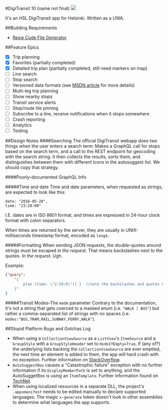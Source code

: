 #DigiTransit 10 (name not final)
<img src=https://mcalistern.visualstudio.com/_apis/public/build/definitions/b45d5b7f-8cbd-4cba-8b35-c9414b788af4/1/badge/>

It's an HSL DigiTransit app for Helsinki. Written as a UWA.

##Building
Requirements
* [Resw Code File Generator](https://reswcodegen.codeplex.com/)

##Feature Epics
- [x] Trip planning
- [x] Favorites (partially completed)
- [x] Detailed trip plan (partially completed, still need markers on map)
- [ ] Line search
- [ ] Stop search
- [ ] Versioned data formats (see [MSDN article](https://msdn.microsoft.com/en-us/windows/uwp/app-settings/store-and-retrieve-app-data) for more details)
- [ ] Multi-leg trip planning
- [ ] Show nearby stops
- [ ] Transit service alerts
- [ ] Stop/route tile pinning
- [ ] Subscribe to a line, receive notifications when it stops somewhere
- [ ] Crash reporting
- [ ] Analytics
- [ ] Testing

##Design Notes
####Searching
The official DigiTransit webapp does two things when the user enters a search term: Makes a GraphQL call for stops based on the search term, and a call to the REST endpoint for geocoding with the search string. It then collects the results, sorts them, and distinguishes between them with different icons in the autosuggest list. We should copy that strategy.

####Poorly-documented GraphQL Info

#####Time and date
Time and date parameters, when requested as strings, are expected to look like this:
```
date: "2016-05-20",
time: "23:28:00"
```

I.E. dates are in ISO 8601 format, and times are expressed in 24-hour clock format with colon separators. 

When times are returned by the server, they are usually in UNIX-milliseconds timestamp format, encoded as `long`s.

#####Formatting
When sending JSON requests, the double-quotes around strings must be escaped _in the request_. That means backslashes next to the quotes. _In the request_. Ugh.

Example:
```JSON
{"query": 
	"{ 
		plan (time: \"2:59:0\"){ }	//note the backslashes and quotes next to the numerals
	}"
}
```

#####Transit Modes-The `mode` parameter
Contrary to the documentation, it's not a string that gets coerced to a masked enum (i.e. `"WALK | BUS"`) but rather a comma-separated list of strings with no spaces (i.e. `modes:"BUS,TRAM,RAIL,SUBWAY,FERRY,WALK"`). 

##Stupid Platform Bugs and Gotchas Log
 * When using a `CollectionViewSource` as a `ListView`'s `ItemSource` and a `GroupStyle` with a `GroupStyleHeader` set to `HideIfEmpty=True`, if (any of?) the underlying lists backing the `CollectionViewSource` are ever emptied, the next time an element is added to them, the app will hard crash with no exception. Further information on [StackOverflow](http://stackoverflow.com/questions/24398252/is-there-a-bug-inside-groupstyle-hidesifempty).
 * `AutoSuggestBox` causes a "Catastrophic failure" exception with no further information if its `DisplayMemberPath` is set to anything, and the AutoSuggetBox is using an `ItemTemplate`. Further information found on [TechNet](https://social.msdn.microsoft.com/Forums/sqlserver/en-US/194e87b9-312e-4282-ac5d-a240a917cbaa/uwp-setting-autosuggestbox-items-results-in-catastrophic-failure-because-of-itemtemplate?forum=wpdevelop).
 * When using localized resources in a separate DLL, the project's `.appxmanifest` needs to be edited manually to declare supported languages. The magic `x-generate` token doesn't look in other assemblies to determine what languages the app supports.
